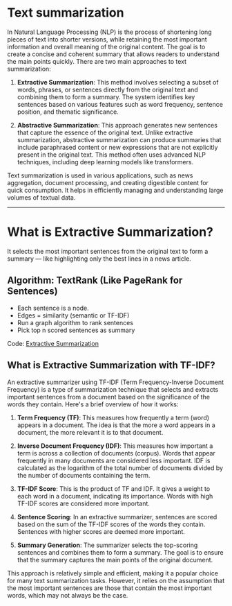 # Text summarization 
In Natural Language Processing (NLP) is the process of shortening long pieces of text into shorter versions, while retaining the most important information and overall meaning of the original content. The goal is to create a concise and coherent summary that allows readers to understand the main points quickly. There are two main approaches to text summarization:

1. **Extractive Summarization**: This method involves selecting a subset of words, phrases, or sentences directly from the original text and combining them to form a summary. The system identifies key sentences based on various features such as word frequency, sentence position, and thematic significance.

2. **Abstractive Summarization**: This approach generates new sentences that capture the essence of the original text. Unlike extractive summarization, abstractive summarization can produce summaries that include paraphrased content or new expressions that are not explicitly present in the original text. This method often uses advanced NLP techniques, including deep learning models like transformers.

Text summarization is used in various applications, such as news aggregation, document processing, and creating digestible content for quick consumption. It helps in efficiently managing and understanding large volumes of textual data.
_______________________________________________________________________________________________________________________________________________________________________________________________________________________________________________

# What is Extractive Summarization?
It selects the most important sentences from the original text to form a summary — like highlighting only the best lines in a news article.

## Algorithm: TextRank (Like PageRank for Sentences)
- Each sentence is a node.
- Edges = similarity (semantic or TF-IDF)
- Run a graph algorithm to rank sentences
- Pick top n scored sentences as summary

Code: [Extractive Summarization](https://github.com/Uttarayan002/nlp-learning-journey/blob/main/2.%20From_Clean_Text_to_Business_Insights/3.%20Summarization/1_extractive_text_summarization.py)

## What is Extractive Summarization with TF-IDF?
An extractive summarizer using TF-IDF (Term Frequency-Inverse Document Frequency) is a type of summarization technique that selects and extracts important sentences from a document based on the significance of the words they contain. Here's a brief overview of how it works:

1. **Term Frequency (TF)**: This measures how frequently a term (word) appears in a document. The idea is that the more a word appears in a document, the more relevant it is to that document.

2. **Inverse Document Frequency (IDF)**: This measures how important a term is across a collection of documents (corpus). Words that appear frequently in many documents are considered less important. IDF is calculated as the logarithm of the total number of documents divided by the number of documents containing the term.

3. **TF-IDF Score**: This is the product of TF and IDF. It gives a weight to each word in a document, indicating its importance. Words with high TF-IDF scores are considered more important.

4. **Sentence Scoring**: In an extractive summarizer, sentences are scored based on the sum of the TF-IDF scores of the words they contain. Sentences with higher scores are deemed more important.

5. **Summary Generation**: The summarizer selects the top-scoring sentences and combines them to form a summary. The goal is to ensure that the summary captures the main points of the original document.

This approach is relatively simple and efficient, making it a popular choice for many text summarization tasks. However, it relies on the assumption that the most important sentences are those that contain the most important words, which may not always be the case.
